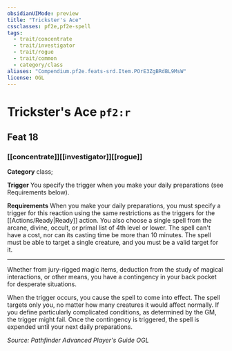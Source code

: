 ```yaml
---
obsidianUIMode: preview
title: "Trickster's Ace"
cssclasses: pf2e,pf2e-spell
tags:
  - trait/concentrate
  - trait/investigator
  - trait/rogue
  - trait/common
  - category/class
aliases: "Compendium.pf2e.feats-srd.Item.POrE3ZgBRdBL9MsW"
license: OGL
---
```

# Trickster's Ace `pf2:r`
## Feat 18
### [[concentrate]][[investigator]][[rogue]]

**Category** class; 




**Trigger** You specify the trigger when you make your daily preparations (see Requirements below).

**Requirements** When you make your daily preparations, you must specify a trigger for this reaction using the same restrictions as the triggers for the [[Actions/Ready|Ready]] action. You also choose a single spell from the arcane, divine, occult, or primal list of 4th level or lower. The spell can't have a cost, nor can its casting time be more than 10 minutes. The spell must be able to target a single creature, and you must be a valid target for it.

* * *

Whether from jury-rigged magic items, deduction from the study of magical interactions, or other means, you have a contingency in your back pocket for desperate situations.

When the trigger occurs, you cause the spell to come into effect. The spell targets only you, no matter how many creatures it would affect normally. If you define particularly complicated conditions, as determined by the GM, the trigger might fail. Once the contingency is triggered, the spell is expended until your next daily preparations.

*Source: Pathfinder Advanced Player's Guide*
*OGL*